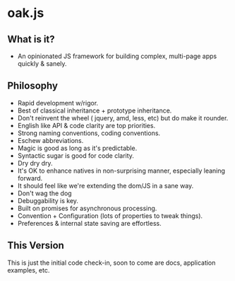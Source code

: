 oak.js
======

What is it?
-----------

- An opinionated JS framework for building complex, multi-page apps quickly & sanely.

Philosophy
----------
- Rapid development w/rigor.
- Best of classical inheritance + prototype inheritance.
- Don't reinvent the wheel ( jquery, amd, less, etc) but do make it rounder.
- English like API & code clarity are top priorities.
- Strong naming conventions, coding conventions.
- Eschew abbreviations.
- Magic is good as long as it's predictable.
- Syntactic sugar is good for code clarity.
- Dry dry dry.
- It's OK to enhance natives in non-surprising manner, especially leaning forward.
- It should feel like we're extending the dom/JS in a sane way.
- Don't wag the dog
- Debuggability is key.
- Built on promises for asynchronous processing.
- Convention + Configuration (lots of properties to tweak things).
- Preferences & internal state saving are effortless.

This Version
------------
This is just the initial code check-in, soon to come are docs, application examples, etc.
